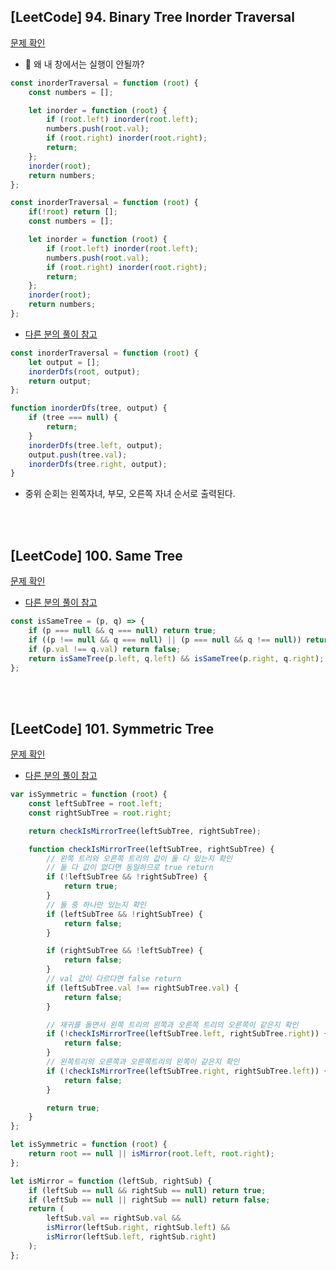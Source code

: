 ## [LeetCode] 94. Binary Tree Inorder Traversal

[문제 확인](https://leetcode.com/problems/binary-tree-inorder-traversal/)

-   🤔 왜 내 창에서는 실행이 안될까?

```js
const inorderTraversal = function (root) {
    const numbers = [];

    let inorder = function (root) {
        if (root.left) inorder(root.left);
        numbers.push(root.val);
        if (root.right) inorder(root.right);
        return;
    };
    inorder(root);
    return numbers;
};
```

<!-- FEEDBACK root의 null에 대한 처리가 필요합니다.  -->
```js
const inorderTraversal = function (root) {
    if(!root) return [];
    const numbers = [];

    let inorder = function (root) {
        if (root.left) inorder(root.left);
        numbers.push(root.val);
        if (root.right) inorder(root.right);
        return;
    };
    inorder(root);
    return numbers;
};
```

-   [다른 분의 풀이 참고](https://velog.io/@sa02045/leetcodejs-94%EB%B2%88)

```js
const inorderTraversal = function (root) {
    let output = [];
    inorderDfs(root, output);
    return output;
};

function inorderDfs(tree, output) {
    if (tree === null) {
        return;
    }
    inorderDfs(tree.left, output);
    output.push(tree.val);
    inorderDfs(tree.right, output);
}
```

-   중위 순회는 왼쪽자녀, 부모, 오른쪽 자녀 순서로 출력된다.

</br>
</br>

## [LeetCode] 100. Same Tree

[문제 확인](https://leetcode.com/problems/same-tree/)

-   [다른 분의 풀이 참고](https://velog.io/@lucid/LeetCode-100.-Same-Tree)

```js
const isSameTree = (p, q) => {
    if (p === null && q === null) return true;
    if ((p !== null && q === null) || (p === null && q !== null)) return false;
    if (p.val !== q.val) return false;
    return isSameTree(p.left, q.left) && isSameTree(p.right, q.right);
};
```

</br>
</br>

## [LeetCode] 101. Symmetric Tree

[문제 확인](https://leetcode.com/problems/symmetric-tree/)

-   [다른 분의 풀이 참고](https://ha-young.github.io/2021/algorithm_javascript/LeetCode-101_Symmetric_Tree_Lv-Easy_DFS-BFS/)

```js
var isSymmetric = function (root) {
    const leftSubTree = root.left;
    const rightSubTree = root.right;

    return checkIsMirrorTree(leftSubTree, rightSubTree);

    function checkIsMirrorTree(leftSubTree, rightSubTree) {
        // 왼쪽 트리와 오른쪽 트리의 값이 둘 다 있는지 확인
        // 둘 다 값이 없다면 동일하므로 true return
        if (!leftSubTree && !rightSubTree) {
            return true;
        }
        // 둘 중 하나만 있는지 확인
        if (leftSubTree && !rightSubTree) {
            return false;
        }

        if (rightSubTree && !leftSubTree) {
            return false;
        }
        // val 값이 다르다면 false return
        if (leftSubTree.val !== rightSubTree.val) {
            return false;
        }

        // 재귀를 돌면서 왼쪽 트리의 왼쪽과 오른쪽 트리의 오른쪽이 같은지 확인
        if (!checkIsMirrorTree(leftSubTree.left, rightSubTree.right)) {
            return false;
        }
        // 왼쪽트리의 오른쪽과 오른쪽트리의 왼쪽이 같은지 확인
        if (!checkIsMirrorTree(leftSubTree.right, rightSubTree.left)) {
            return false;
        }

        return true;
    }
};
```

```js
let isSymmetric = function (root) {
    return root == null || isMirror(root.left, root.right);
};

let isMirror = function (leftSub, rightSub) {
    if (leftSub == null && rightSub == null) return true;
    if (leftSub == null || rightSub == null) return false;
    return (
        leftSub.val == rightSub.val &&
        isMirror(leftSub.right, rightSub.left) &&
        isMirror(leftSub.left, rightSub.right)
    );
};
```
